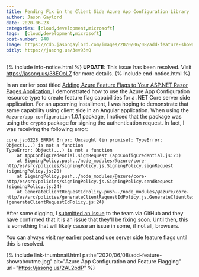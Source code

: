 ```yaml
---
title: Pending Fix in the Client Side Azure App Configuration Library
author: Jason Gaylord
date: 2020-06-23
categories: [cloud,development,microsoft]
tags:  [cloud,development,microsoft]
post-number: 948
image: https://cdn.jasongaylord.com/images/2020/06/08/add-feature-showaboutme.jpg
bitly: https://jasong.us/3ev93nQ
---
```


{% include info-notice.html %}
<strong>UPDATE:</strong> This issue has been resolved. Visit <a href="https://jasong.us/38EOoLZ">https://jasong.us/38EOoLZ</a> for more details.
{% include end-notice.html %}

In an earlier post titled [Adding Azure Feature Flags to Your ASP.NET Razor Pages Application](https://jasong.us/2AL2pdP), I demonstrated how to use the Azure App Configuration resource type to create feature flag capabilities for a .NET Core server side application. For an upcoming installment, I was hoping to demonstrate that same capability using client side in an Angular application. When using the `@azure/app-configuration` 1.0.1 package, I noticed that the package was using the `crypto` package for signing the authentication request. In fact, I was receiving the following error:

```shell
core.js:6228 ERROR Error: Uncaught (in promise): TypeError: Object(...) is not a function
TypeError: Object(...) is not a function
    at AppConfigCredential.signRequest (appConfigCredential.js:23)
    at SigningPolicy.push../node_modules/@azure/core-http/es/src/policies/signingPolicy.js.SigningPolicy.signRequest (signingPolicy.js:20)
    at SigningPolicy.push../node_modules/@azure/core-http/es/src/policies/signingPolicy.js.SigningPolicy.sendRequest (signingPolicy.js:24)
    at GenerateClientRequestIdPolicy.push../node_modules/@azure/core-http/es/src/policies/generateClientRequestIdPolicy.js.GenerateClientRequestIdPolicy.sendRequest (generateClientRequestIdPolicy.js:24)
```

After some digging, I [submitted an issue](https://jasong.us/3hU4y8s) to the team via GitHub and they have confirmed that it is an issue that they'll be [fixing soon](https://jasong.us/2Z0dvUV). Until then, this is something that will likely cause an issue in some, if not all, browsers.

You can always visit my [earlier post](https://jasong.us/2AL2pdP) and use server side feature flags until this is resolved.

{% include link-thumbnail.html path="2020/06/08/add-feature-showaboutme.jpg" alt="Azure App Configuration and Feature Flagging" url="https://jasong.us/2AL2pdP" %}